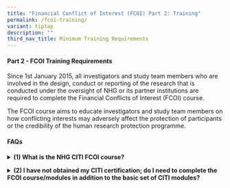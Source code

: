 ```yaml
---
title: "Financial Conflict of Interest (FCOI) Part 2: Training"
permalink: /fcoi-training/
variant: tiptap
description: ""
third_nav_title: Minimum Training Requirements
---
```

<h4><strong>Part 2 - FCOI Training Requirements</strong></h4>
<p>Since 1st January 2015, all investigators and study team members who are
involved in the design, conduct or reporting of the research that is conducted
under the oversight of NHG or its partner institutions are required to
complete the Financial Conflicts of Interest (FCOI) course.</p>
<p>The FCOI course aims to educate investigators and study team members on
how conflicting interests may adversely affect the protection of participants
or the credibility of the human research protection programme.</p>
<p></p>
<h4><strong>FAQs</strong></h4>
<div data-type="detailGroup" class="isomer-accordion-group isomer-accordion isomer-accordion-white">
<details class="isomer-details">
<summary><strong>(1) What is the NHG CITI FCOI course?</strong>
</summary>
<div data-type="detailsContent" class="isomer-details-content">
<p>The Financial Conflicts of Interest (FCOI) course is a sub-component of
the CITI Program. It comprises of 2 core modules:
<br>(1) NHG – Singapore. Overview of Domain Specific Review Board (DSRB) Review
Process (ID: 810)
<br>(2) Conflicts of Interest in Human Subjects Research (ID:17464)</p>
<p>It is important to affiliate with “<strong>National Healthcare Group – Singapore</strong>”
so that you can access the FCOI Course.</p>
<p>Please refer to the List of Available Guides, Forms and Useful Links available
for download at the end of this page.</p>
<p></p>
</div>
</details>
</div>
<p></p>
<div data-type="detailGroup" class="isomer-accordion-group isomer-accordion isomer-accordion-white">
<details class="isomer-details">
<summary><strong>(2) I have not obtained my CITI certification; do I need to complete the FCOI course/modules in addition to the basic set of CITI modules?</strong>
</summary>
<div data-type="detailsContent" class="isomer-details-content">
<p></p>
</div>
</details>
</div>
<p></p>
<p></p>
<p></p>
<p></p>
<p></p>
<p></p>
<p></p>